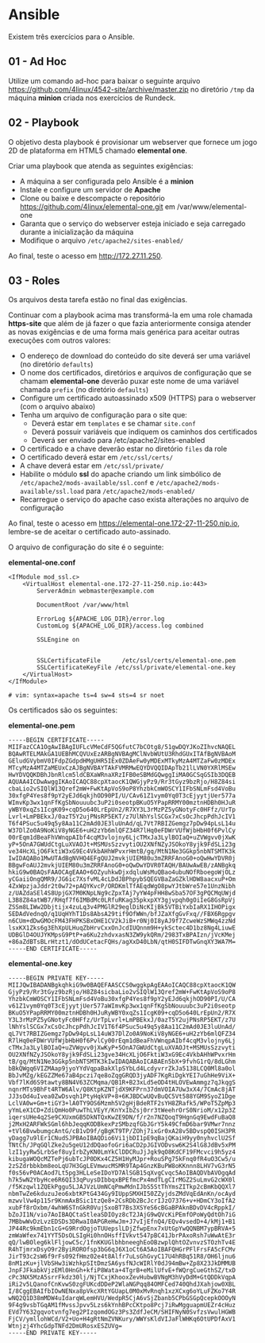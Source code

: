 # Ansible

Existem três exercícios para o Ansible.

## 01 - Ad Hoc

Utilize um comando ad-hoc para baixar o seguinte arquivo https://github.com/4linux/4542-site/archive/master.zip no diretório `/tmp` da máquina **minion** criada nos exercícios de Rundeck.

## 02 - Playbook

O objetivo desta playbook é provisionar um webserver que fornece um jogo 2D de plataforma em HTML5 chamado **elemental one**.

Criar uma playbook que atenda as seguintes exigências:

- A máquina a ser configurada pelo Ansible é a **minion**
- Instale e configure um servidor de **Apache**
- Clone ou baixe e descompacte o repositório https://github.com/4linux/elemental-one.git em /var/www/elemental-one
- Garanta que o serviço do webserver esteja iniciado e seja carregado durante a inicialização da máquina
- Modifique o arquivo `/etc/apache2/sites-enabled/`

Ao final, teste o acesso em http://172.27.11.250.

## 03 - Roles

Os arquivos desta tarefa estão no final das exigências.

Continuar com a playbook acima mas transformá-la em uma role chamada **https-site** que além de já fazer o que fazia anteriormente consiga atender as novas exigências e de uma forma mais genérica para aceitar outras execuções com outros valores:

- O endereço de download do conteúdo do site deverá ser uma variável (no diretório `defaults`)
- O nome dos certificados, diretórios e arquivos de configuração que se chamam **elemental-one** deverão puxar este nome de uma variável chamada `prefix` (no diretório `defaults`)
- Configure um certificado autoassinado x509 (HTTPS) para o webserver (com o arquivo abaixo)
- Tenha um arquivo de configuração para o site que:
  - Deverá estar em `templates` e se chamar `site.conf`
  - Deverá possuir variáveis que indiquem os caminhos dos certificados
  - Deverá ser enviado para /etc/apache2/sites-enabled
- O certificado e a chave deverão estar no diretório `files` da role
- O certificado deverá estar em `/etc/ssl/certs/`
- A chave deverá estar em `/etc/ssl/private/`
- Habilite o módulo **ssl** do apache criando um link simbólico de `/etc/apache2/mods-available/ssl.conf` e `/etc/apache2/mods-available/ssl.load` para `/etc/apache2/mods-enabled/`
- Recarregue o serviço do apache caso exista alterações no arquivo de configuração

Ao final, teste o acesso em https://elemental-one.172-27-11-250.nip.io, lembre-se de aceitar o certificado auto-assinado.

O arquivo de configuração do site é o seguinte:

**elemental-one.conf**

```
<IfModule mod_ssl.c>
    <VirtualHost elemental-one.172-27-11-250.nip.io:443>
        ServerAdmin webmaster@example.com
        
        DocumentRoot /var/www/html
        
        ErrorLog ${APACHE_LOG_DIR}/error.log
        CustomLog ${APACHE_LOG_DIR}/access.log combined
        
        SSLEngine on
        
        
        SSLCertificateFile      /etc/ssl/certs/elemental-one.pem
        SSLCertificateKeyFile /etc/ssl/private/elemental-one.key
    </VirtualHost>
</IfModule>

# vim: syntax=apache ts=4 sw=4 sts=4 sr noet
```

Os certificados são os seguintes:

**elemental-one.pem**

```
-----BEGIN CERTIFICATE-----
MIIFazCCA1OgAwIBAgIUFLcVMeCdF5QGfutC7bCOtg8/51gwDQYJKoZIhvcNAQEL
BQAwRTELMAkGA1UEBhMCQVUxEzARBgNVBAgMClNvbWUtU3RhdGUxITAfBgNVBAoM
GEludGVybmV0IFdpZGdpdHMgUHR5IEx0ZDAeFw0yMDExMTkyMzA4MTZaFw0zMDEx
MTcyMzA4MTZaMEUxCzAJBgNVBAYTAkFVMRMwEQYDVQQIDApTb21lLVN0YXRlMSEw
HwYDVQQKDBhJbnRlcm5ldCBXaWRnaXRzIFB0eSBMdGQwggIiMA0GCSqGSIb3DQEB
AQUAA4ICDwAwggIKAoICAQC88cpXtaocK1QWGjyPz9/Rr3tGyz9bzRjo/H8Z84si
cbaLio2vSIQlW13Qref2mW+FwKtApVoS9oP8YhzbkCmWOSCY1IFbSNLmFsd4VoBu
30xfgP4Yes8f9pY2yEJd6qkjhOD90PI/U/CAv61Z1vym0Yq0T3cEjyytjUer577a
WImvKp3wx1qnFfKgSbNouuubc3uP2i0seotpBKuO5YPapRRMY00mztnHDBh0HJuR
yWBY0xqZs1IcgK09+cqD5o640LrEpUn2/R7XY3L3rMzPZ5yGNotyFc0HFfz/UrTp
Lvrl+LmPBEkxJ/0azT5Y2ujPNsRP5EKT/z7UlNhYslSCGx7xCsOcJhcpPdhJcIV1
T6f4PSuc5u49q5y8Aa11C2mAd0JE3luUnAd/qL7Vt7RBIZGemgz7pDw94pLsL14u
W37DlZo0A9NoKiV8yNGE6+uH2zYb6mlQFZ34R7lHq0eFDWrVUfWjbHbH0f6PvlCy
00rEqm1dBeaFhVWnqpAIbf4cqM3vlojny6LjcTMxJa3LylBOIaQ+uZVWgvv0jXwK
yP+5OnA7GWUdCtgLuXVAOJt+MSMUsSzzvytiOU2XNfNZyJSOkoY8yjk9FdSLi23g
ve34HcXLjO6FktiW3xG9Ec4VkbAHhWPvxrHmtB/gq/MtN1Ne3GGkp5nbNTSMTK3k
IwIDAQABo1MwUTAdBgNVHQ4EFgQUJ2mvkjUIEM80u3mZRRFAnoG0+oQwHwYDVR0j
BBgwFoAUJ2mvkjUIEM80u3mZRRFAnoG0+oQwDwYDVR0TAQH/BAUwAwEB/zANBgkq
hkiG9w0BAQsFAAOCAgEAAO+6OZyuhkwDjxdqluWsMuQBao4ubuNOfRboegoWjOLz
yCGaiiOngQMR9/JG6ic7XsfvML4cLDdJBPhpybSQEGVBaZaGZklHDW8aacxuP+Om
4ZxWpzjaJddr2t0w72+pAQYKvcP/ORDKmlTfAEqdWgO8pwYJtbWre57e1UnzNibh
z/UAZdaSEl4S8UpjGX7M0KNpLNg9cZpxTAj7yYW4pFHH8wSba57OF3gPQCMqUWjd
L3B8Z84atWB7/RHqf7f6IMBdMc0LRfuRKag35pkxpXY3gjvpqh0gOiIeG8GsRpVj
ZSSm8LIWw2Dbjtijx4zuLq3v4PMGlR29eglDiNcKIjBk5VTBiYxbIaRX1IHOPigx
SEDAdVednqO/q1UqHYhT1Ds8AbsA29tif9OfWWn/bfJZaXfgGvFxq//FBX6Rgpgv
n6CUm+dDwGMOcFM43FHPKSBxOHE1CV2kJiB+r0Nj0I8yAJ9f7ZcweWzSMWq4zzNd
lsxKX1Zks6g3EhXpULHuqZbHrvCxxOnJcdIUQnnm9H+ykSctec4D1bz8Ng4LiuwE
UDBGlD4OUJYKMpsG9PtP+a6Ku2zhdvxasN3ZW9ykQRm/2983TxBPAIzn/jVcKMej
+86aZdBTsBLrHtzt1/dOdUCetacFQHs/agXxD40LbN/qtH0SIFDTwGnqXY3WA7M=
-----END CERTIFICATE-----
```

**elemental-one.key**

```
-----BEGIN PRIVATE KEY-----
MIIJQwIBADANBgkqhkiG9w0BAQEFAASCCS0wggkpAgEAAoICAQC88cpXtaocK1QW
GjyPz9/Rr3tGyz9bzRjo/H8Z84sicbaLio2vSIQlW13Qref2mW+FwKtApVoS9oP8
YhzbkCmWOSCY1IFbSNLmFsd4VoBu30xfgP4Yes8f9pY2yEJd6qkjhOD90PI/U/CA
v61Z1vym0Yq0T3cEjyytjUer577aWImvKp3wx1qnFfKgSbNouuubc3uP2i0seotp
BKuO5YPapRRMY00mztnHDBh0HJuRyWBY0xqZs1IcgK09+cqD5o640LrEpUn2/R7X
Y3L3rMzPZ5yGNotyFc0HFfz/UrTpLvrl+LmPBEkxJ/0azT5Y2ujPNsRP5EKT/z7U
lNhYslSCGx7xCsOcJhcpPdhJcIV1T6f4PSuc5u49q5y8Aa11C2mAd0JE3luUnAd/
qL7Vt7RBIZGemgz7pDw94pLsL14uW37DlZo0A9NoKiV8yNGE6+uH2zYb6mlQFZ34
R7lHq0eFDWrVUfWjbHbH0f6PvlCy00rEqm1dBeaFhVWnqpAIbf4cqM3vlojny6Lj
cTMxJa3LylBOIaQ+uZVWgvv0jXwKyP+5OnA7GWUdCtgLuXVAOJt+MSMUsSzzvyti
OU2XNfNZyJSOkoY8yjk9FdSLi23gve34HcXLjO6FktiW3xG9Ec4VkbAHhWPvxrHm
tB/gq/MtN1Ne3GGkp5nbNTSMTK3kIwIDAQABAoICABAEn5bX+9fvhG1rQ/8dLGhm
bBkQWgq6VIZMAap9jyoYYdVqpaBakXlpSYbLd4LcdyvrrZkJa5138LCQ0Ml8a0ol
BbJvMZg/kEGZZMe67aB4pczi7qe8oZqgGRQD3jyADF7KgRiDgkYEI7uGhHe9ViX+
Vbf7lKd6S9tawty8BN4V63ZCMqma/QB1R+B23xLd5eOD4tHLOVEwAmmgz7qJkqgS
nqnrMTs9BhFt4RTW6Alv/Q8KtpKZNTjdX9KFPrn37dmVOIA7Uw3xX4/7CmAc8jAT
JJ3sOd4uIvea0ZwDsvqh1PtyHqkVP+8+6KJBDCwUQvBuQC5Vt588YGM9SyoZ1Dge
LclVA0w+Gm+tiGY3+lA0TY9OS6Mzmh5V2gHjBdeRTF2sYH8ZRafk5/WPoT5ZpMp3
yYmLeX1CD+ZdiQmHo0PuwThLVEyY/KnYxIbZsj0rr3tWeehrOrS0NrioM/x12p3Z
iqersUHe4q2Se9CXUxmGB5DkNTQxKwZE9DN/f/r2n7NZQoqT9HgnGq9EwdFuBaQ8
j2MxH2ARFWkSGml6hbJeqqKODBkexPzSMbzqfGbJGrY5k49CfmD6bar9VMwr7nnz
+tVl6BvwbumgcAntG/cB1vD9f/gBgKT9TP/ZOhj7ixGr0xA28v5BDvspQ0ISH3PR
yDagg7u9lEr1CNudSJPBAoIBAQDio6Vi1jbDI1pE9qBajQKaiH9yy0nyhvclU2Sf
TNtCh/JPqGQlZke2u5geU12dDQaofoGri6aCD2pJGIVODvsw6K2S4lG8JdBv5xPM
lzI1yyRw5LrbSef8uyIrbZyKN0LmYkClDDCRuJjJgk9qO8KdCF19FMcvci9h5yz4
kibugaWOQcMZTePj6ubTcJP0DKx4CZ5H1HyMJpr+RouSPg75kFnq0fR4uO3Cw5/u
2zSZdrbbkbm8eoLqU7H3GgLEVmwucMSMR9TAp4GnzKBuPW8oKKnnn8LHV7vG3rN5
f0s56vP0ACAod7Lt5pg3HLLeSeIDoYD7AlSGB15qXvgCvqc5AoIBAQDVbAVOgqAd
h7k5wN2YbyHce6R6QI33qPuysDIbbqxBPEfmcPx4mdTLgCIrMGZ2SuLmvG2cWX0l
/f5Kzqwl1ZQEkPggu5LJAJVzLUmNCqPmwMdnIJbS5StThYmsZITkp2cBmKbQQXl7
nbmTwZe6kduzuJeo6xbtKPtG434Gy9IUppSMXHI50ZZyjdsZMdVqEdAnKn/ocAyd
mzwvlVw4p115r9KnmAxBSic1tzQe8+2CsRDb2BcJcrIJzO7376+v+HDmCY3oIfA2
xubFf8rOxbm/4whW6STnGkR0VujSxoBT7Bs3XSYeS6cBGaBPAknBDvDV4cRppkI/
bZoJI1N/vio7AoIBAQCtaStleaSDIOyz8cT2JAjG9wQVcKiPEmfOPoWyQdtOh7iG
7MBbwWvDzLvzEDSDs3DRwaI0APGReHwJm+J7vIjEfnQ4/EQv4vsedD+4/kMj1+B1
JP44Rc9kmEbn1cG+G9RrdOgjoTUUepslLDjZfwpEnx7xUtGpYwQQNBM7ypBRVA+5
zmWaWfex741YYT5DsOLSIgHi0hnOHsffIVkvt547pBC41JbrPAxoRsh7uWwAtE3r
qQ/lwBOleg6klFljowC5c/1fnKKUGlbhbneeghEoOBzwplQhtOZvnvzSTOzhTv4E
R4hTjmrxDsyO9r2ByiROROfsp3bG6qJ6X1oCt6A5AoIBAFQHGrPFlFrsFA5cFCMv
JirT93c2sW6f9rFs092fHmz02e4t8Alfr7uLsGhGvyC17U4hRBq51R8/OH6ljnu6
8nM1zKu+jlVbSHw3iWzhkpSItDmzSA6ysfNJcWIRlY0dJ94mBw+Zp8X23JkDMMUB
JnpFJFkabkVjzEMl0HnGh+kfiP8Wata+4TgrB+eMilUfvE+fWQrgCueGthSZ/txD
cPc3NX5MzA5srrFkdz30lj/NjTCxjKhooxZevHubwBVNgM3hVyDdM+GtQDDkVqpA
iRi2v5LQanofCnKvwS0zgFUKcdDDeP2WlaNGPqq84OMFCed740QhdJXahjow0XBL
I/8CggEBAIfbIOwNENxa8pVkcXRtYGUapL0M0xMvRnqh1xzXCxg6oYLuFZKo7Y4R
wNQ2Q1D38mMDW4uIdarqWLemHVU/WedpR5CjA6vSjZbanb5CPbGSGpQcepkOOOyN
9F4g9vsbTGqAM1fMvssJpvv5Lzs6kYnhBPcCKtpo8Pcj7iRwMgguapmUEZr4cHuz
EVd7Y632gqvotvnfg7eg2PIzqomdOGz3Ps3ZdfJeCM/SHIFNyN0SvfzsVwulHGWB
FjCV/ymllohWCd/V2+Uo+H4gRtNmZVNKury/WWYsKldVIJaFlWHKq6OtUPDfAxV1
Wtnjzj4YhcGdpTNFd2DmURosxESZUVg=
-----END PRIVATE KEY-----
```
